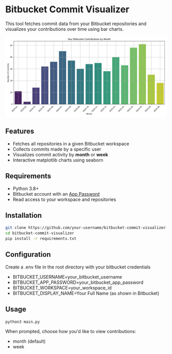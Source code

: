 # Bitbucket Commit Visualizer

This tool fetches commit data from your Bitbucket repositories and visualizes your contributions over time using bar charts.

![Commit Chart Example](app/Documentation/images/Figure_1.png)

## Features

- Fetches all repositories in a given Bitbucket workspace
- Collects commits made by a specific user
- Visualizes commit activity by **month** or **week**
- Interactive matplotlib charts using seaborn

## Requirements

- Python 3.8+
- Bitbucket account with an [App Password](https://support.atlassian.com/bitbucket-cloud/docs/app-passwords/)
- Read access to your workspace and repositories

## Installation

```bash
git clone https://github.com/your-username/bitbucket-commit-visualizer.git
cd bitbucket-commit-visualizer
pip install -r requirements.txt
```

## Configuration

Create a .env file in the root directory with your bitbucket credentials

- BITBUCKET_USERNAME=your_bitbucket_username
- BITBUCKET_APP_PASSWORD=your_bitbucket_app_password
- BITBUCKET_WORKSPACE=your_workspace_id
- BITBUCKET_DISPLAY_NAME=Your Full Name (as shown in Bitbucket)


## Usage

```
python3 main.py
```

When prompted, choose how you'd like to view contributions:

- month (default)
- week 

